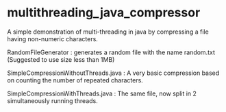 # multithreading_java_compressor
A simple demonstration of multi-threading in java by compressing a file having non-numeric characters.

RandomFileGenerator : generates a random file with the name random.txt
(Suggested to use size less than 1MB)

SimpleCompressionWithoutThreads.java : A very basic compression based on counting the number of repeated characters.

SimpleCompressionWithThreads.java : The same file, now split in 2 simultaneously running threads.
